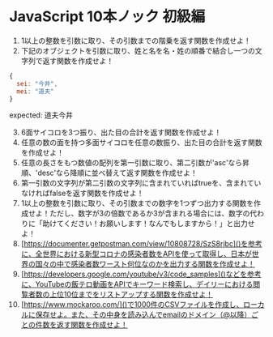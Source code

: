 # JavaScript 10本ノック 初級編

1. 1以上の整数を引数に取り、その引数までの階乗を返す関数を作成せよ！
1. 下記のオブジェクトを引数に取り、姓と名を名・姓の順番で結合し一つの文字列で返す関数を作成せよ！
  ```JavaScript
  {
    sei: "今井",
    mei: "道夫"
  }
  ```
  expected: 道夫今井

3. 6面サイコロを3つ振り、出た目の合計を返す関数を作成せよ！
1. 任意の数の面を持つ多面サイコロを任意の数振り、出た目の合計を返す関数を作成せよ！
1. 任意の長さをもつ数値の配列を第一引数に取り、第二引数が'asc'なら昇順、'desc'なら降順に並べ替えて返す関数を作成せよ！
1. 第一引数の文字列が第二引数の文字列に含まれていればtrueを、含まれていなければfalseを返す関数を作成せよ！
1. 1以上の整数を引数に取り、その引数までの数字を1つずつ出力する関数を作成せよ！ただし、数字が3の倍数であるか3が含まれる場合には、数字の代わりに「助けてください！お願いします！なんでもしますから！」と出力せよ！
1. [https://documenter.getpostman.com/view/10808728/SzS8rjbc]()を参考に、全世界における新型コロナの感染者数をAPIを使って取得し、日本が世界の国々の中で感染者数ワースト何位なのかを出力する関数を作成せよ！
1. [https://developers.google.com/youtube/v3/code_samples]()などを参考に、YouTubeの飯テロ動画をAPIでキーワード検索し、デイリーにおける閲覧者数の上位10位までをリストアップする関数を作成せよ！
1. [https://www.mockaroo.com/]()で1000件のCSVファイルを作成し、ローカルに保存せよ。また、その中身を読み込んでemailのドメイン（@以降）ごとの件数を返す関数を作成せよ！